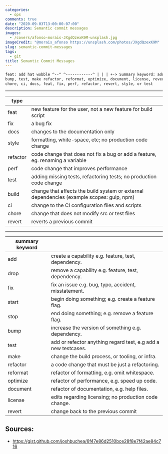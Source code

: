 ```yaml
---
categories:
  - ops
comments: true
date: "2020-09-03T13:00:00-07:00"
description: Semantic commit messages
images:
  - /covers/afonso-morais-JXgdQzexK9M-unsplash.jpg
imageCredit: "@morais_afonso https://unsplash.com/photos/JXgdQzexK9M"
slug: semantic-commit-messages
tags:
  - git
title: Semantic Commit Messages
---
```


```html
feat: add hat wobble ^--^ ^------------^ | | | +-> Summary keyword: add, drop, fix, start, stop,
bump, test, make refactor, reformat, optimize, document, license, revert | +-------> Type: build,
chore, ci, docs, feat, fix, perf, refactor, revert, style, or test
```

---

| type     |                                                                                           |
| -------- | ----------------------------------------------------------------------------------------- |
| feat     | new feature for the user, not a new feature for build script                              |
| fix      | a bug fix                                                                                 |
| docs     | changes to the documentation only                                                         |
| style    | formatting, white-space, etc; no production code change                                   |
| refactor | code change that does not fix a bug or add a feature, eg. renaming a variable             |
| perf     | code change that improves performance                                                     |
| test     | adding missing tests, refactoring tests; no production code change                        |
| build    | change that affects the build system or external dependencies (example scopes: gulp, npm) |
| ci       | change to the CI configuration files and scripts                                          |
| chore    | change that does not modify src or test files                                             |
| revert   | reverts a previous commit                                                                 |

---

| summary keyword |                                                                |
| --------------- | -------------------------------------------------------------- |
| add             | create a capability e.g. feature, test, dependency.            |
| drop            | remove a capability e.g. feature, test, dependency.            |
| fix             | fix an issue e.g. bug, typo, accident, misstatement.           |
| start           | begin doing something; e.g. create a feature flag.             |
| stop            | end doing something; e.g. remove a feature flag.               |
| bump            | increase the version of something e.g. dependency.             |
| test            | add or refector anything regard test, e.g add a new testcases. |
| make            | change the build process, or tooling, or infra.                |
| refactor        | a code change that must be just a refactoring.                 |
| reformat        | refactor of formatting, e.g. omit whitespace.                  |
| optimize        | refactor of performance, e.g. speed up code.                   |
| document        | refactor of documentation, e.g. help files.                    |
| license         | edits regarding licensing; no production code change.          |
| revert          | change back to the previous commit                             |

## Sources:

- https://gist.github.com/joshbuchea/6f47e86d2510bce28f8e7f42ae84c716
